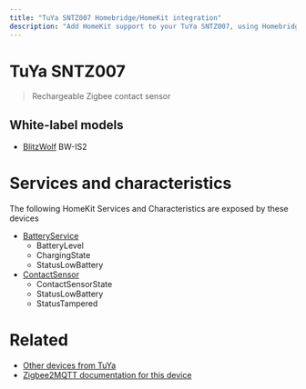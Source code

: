 ```yaml
---
title: "TuYa SNTZ007 Homebridge/HomeKit integration"
description: "Add HomeKit support to your TuYa SNTZ007, using Homebridge, Zigbee2MQTT and homebridge-z2m."
---
```

<!---
This file has been GENERATED using src/docgen/docgen.ts
DO NOT EDIT THIS FILE MANUALLY!
-->
# TuYa SNTZ007
> Rechargeable Zigbee contact sensor


## White-label models
* [BlitzWolf](../index.md#blitzwolf) BW-IS2

# Services and characteristics
The following HomeKit Services and Characteristics are exposed by
these devices

* [BatteryService](../../battery.md)
  * BatteryLevel
  * ChargingState
  * StatusLowBattery
* [ContactSensor](../../sensors.md)
  * ContactSensorState
  * StatusLowBattery
  * StatusTampered


# Related
* [Other devices from TuYa](../index.md#tuya)
* [Zigbee2MQTT documentation for this device](https://www.zigbee2mqtt.io/devices/SNTZ007.html)